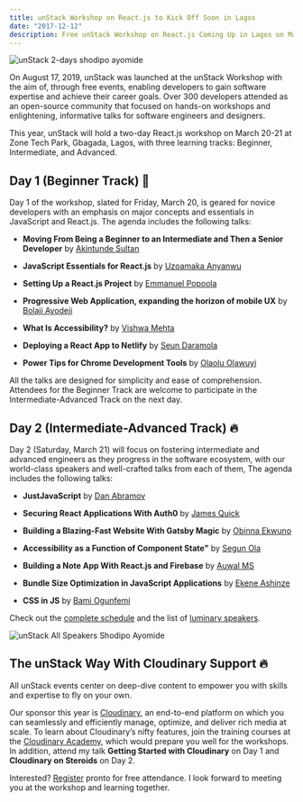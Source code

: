 ```yaml
---
title: unStack Workshop on React.js to Kick Off Soon in Lagos
date: "2017-12-12"
description: Free unStack Workshop on React.js Coming Up in Lagos on March 20-21, learn about the tracks, agenda, and speakers at the free unStack Workshop to be held in Lagos on March 20-21.
---
```


![unStack 2-days shodipo ayomide](https://res.cloudinary.com/developerayo/image/upload/q_auto:best,f_auto,fl_progressive/v1582057020/unstack_2-day_workshop_poster_shodipo_ayomide.jpg)

On August 17, 2019, unStack was launched at the unStack Workshop with the aim of, through free events, enabling developers to gain software expertise and achieve their career goals. Over 300 developers attended as an open-source community that focused on hands-on workshops and enlightening, informative talks for software engineers and designers. 

This year, unStack will hold a two-day React.js workshop on March 20-21 at Zone Tech Park, Gbagada, Lagos, with three learning tracks: Beginner, Intermediate, and Advanced. 

## Day 1 (Beginner Track) 🔧

Day 1 of the workshop, slated for Friday, March 20, is geared for novice developers with an emphasis on major concepts and essentials in JavaScript and React.js. The agenda includes the following talks:

- <b>Moving From Being a Beginner to an Intermediate and Then a Senior Developer</b> by [Akintunde Sultan](https://twitter.com/hacksultan)

- <b>JavaScript Essentials for React.js</b> by [Uzoamaka Anyanwu](https://twitter.com/HeyAmaka)

- <b>Setting Up a React.js Project</b> by [Emmanuel Popoola](https://twitter.com/hemmayo)

- <b>Progressive Web Application, expanding the horizon of mobile UX</b> by [Bolaji Ayodeji](https://twitter.com/iambolajiayo)

- <b>What Is Accessibility?</b> by [Vishwa Mehta](https://twitter.com/VishwaMehta30)

- <b>Deploying a React App to Netlify</b> by [Seun Daramola](https://twitter.com/seunzone)

- <b>Power Tips for Chrome Development Tools</b> by [Olaolu Olawuyi](https://twitter.com/mrolaolu)

All the talks are designed for simplicity and ease of comprehension. Attendees for the Beginner Track are welcome to participate in the Intermediate-Advanced Track on the next day.

## Day 2 (Intermediate-Advanced Track) 🔥

Day 2 (Saturday, March 21) will focus on fostering intermediate and advanced engineers as they progress in the software ecosystem, with our world-class speakers and well-crafted talks from each of them, The agenda includes the following talks:

- <b>JustJavaScript</b> by [Dan Abramov](https://twitter.com/dan_abramov)

- <b>Securing React Applications With Auth0</b> by [James Quick](https://twitter.com/jamesquick)

- <b>Building a Blazing-Fast Website With Gatsby Magic</b> by [Obinna Ekwuno ](https://twitter.com/obinnaspeaks)

- <b>Accessibility as a Function of Component State"</b> by [Segun Ola](https://twitter.com/segunolalive)

- <b>Building a Note App With React.js and Firebase</b> by [Auwal MS](https://twitter.com/auwalms)

- <b>Bundle Size Optimization in JavaScript Applications</b> by [Ekene Ashinze](https://twitter.com/ashinzekene)

- <b>CSS in JS</b> by [Bami Ogunfemi](https://twitter.com/bamiogunfemi)

Check out the [complete schedule](https://unstack.dev/schedule) and the list of [luminary speakers](https://unstack.dev).

![unStack All Speakers Shodipo Ayomide](https://res.cloudinary.com/developerayo/image/upload/q_auto:best/v1582737303/IMG_4900.jpg)

## The unStack Way With Cloudinary Support 🔥


All unStack events center on deep-dive content to empower you with skills and expertise to fly on your own.

Our sponsor this year is [Cloudinary](https://cloudinary.com), an end-to-end platform on which you can seamlessly and efficiently manage, optimize, and deliver rich media at scale. To learn about Cloudinary’s nifty features, join the training courses at the [Cloudinary Academy](https://training.cloudinary.com/), which would prepare you well for the workshops. In addition, attend my talk <b>Getting Started with Cloudinary</b> on Day 1 and <b>Cloudinary on Steroids</b> on Day 2.

Interested? [Register](https://unstack.dev) pronto for free attendance. I look forward to meeting you at the workshop and learning together.
